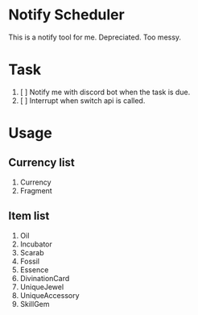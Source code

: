 # Notify Scheduler
This is a notify tool for me. Depreciated. Too messy.
# Task
1. [ ] Notify me with discord bot when the task is due.
2. [ ] Interrupt when switch api is called.
# Usage
## Currency list
1. Currency
2. Fragment
## Item list
1. Oil
2. Incubator
3. Scarab
4. Fossil
5. Essence
6. DivinationCard
7. UniqueJewel
8. UniqueAccessory
9. SkillGem

